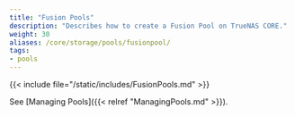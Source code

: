 ```yaml
---
title: "Fusion Pools"
description: "Describes how to create a Fusion Pool on TrueNAS CORE."
weight: 30
aliases: /core/storage/pools/fusionpool/
tags:
- pools
---
```


{{< include file="/static/includes/FusionPools.md" >}}

See [Managing Pools]({{< relref "ManagingPools.md" >}}).
